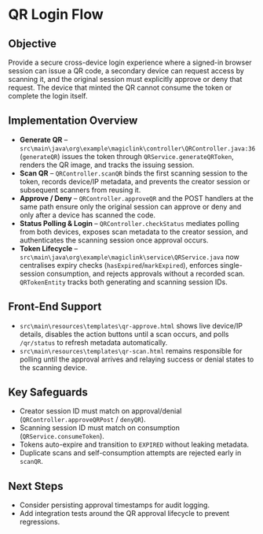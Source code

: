 ﻿# QR Login Flow

## Objective
Provide a secure cross-device login experience where a signed-in browser session can issue a QR code, a secondary device can request access by scanning it, and the original session must explicitly approve or deny that request. The device that minted the QR cannot consume the token or complete the login itself.

## Implementation Overview
- **Generate QR** – `src\main\java\org\example\magiclink\controller\QRController.java:36` (`generateQR`) issues the token through `QRService.generateQRToken`, renders the QR image, and tracks the issuing session.
- **Scan QR** – `QRController.scanQR` binds the first scanning session to the token, records device/IP metadata, and prevents the creator session or subsequent scanners from reusing it.
- **Approve / Deny** – `QRController.approveQR` and the POST handlers at the same path ensure only the original session can approve or deny and only after a device has scanned the code.
- **Status Polling & Login** – `QRController.checkStatus` mediates polling from both devices, exposes scan metadata to the creator session, and authenticates the scanning session once approval occurs.
- **Token Lifecycle** – `src\main\java\org\example\magiclink\service\QRService.java` now centralises expiry checks (`hasExpired`/`markExpired`), enforces single-session consumption, and rejects approvals without a recorded scan. `QRTokenEntity` tracks both generating and scanning session IDs.

## Front-End Support
- `src\main\resources\templates\qr-approve.html` shows live device/IP details, disables the action buttons until a scan occurs, and polls `/qr/status` to refresh metadata automatically.
- `src\main\resources\templates\qr-scan.html` remains responsible for polling until the approval arrives and relaying success or denial states to the scanning device.

## Key Safeguards
- Creator session ID must match on approval/denial (`QRController.approveQRPost` / `denyQR`).
- Scanning session ID must match on consumption (`QRService.consumeToken`).
- Tokens auto-expire and transition to `EXPIRED` without leaking metadata.
- Duplicate scans and self-consumption attempts are rejected early in `scanQR`.

## Next Steps
- Consider persisting approval timestamps for audit logging.
- Add integration tests around the QR approval lifecycle to prevent regressions.
